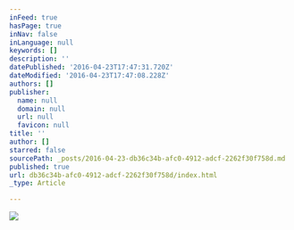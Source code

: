 ```yaml
---
inFeed: true
hasPage: true
inNav: false
inLanguage: null
keywords: []
description: ''
datePublished: '2016-04-23T17:47:31.720Z'
dateModified: '2016-04-23T17:47:08.228Z'
authors: []
publisher:
  name: null
  domain: null
  url: null
  favicon: null
title: ''
author: []
starred: false
sourcePath: _posts/2016-04-23-db36c34b-afc0-4912-adcf-2262f30f758d.md
published: true
url: db36c34b-afc0-4912-adcf-2262f30f758d/index.html
_type: Article

---
```

![](https://the-grid-user-content.s3-us-west-2.amazonaws.com/c1b804ad-4a94-4014-a65e-59bc55944c49.jpg)